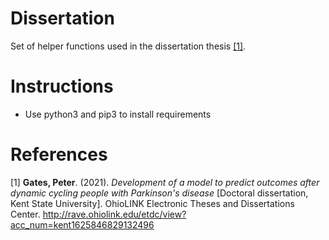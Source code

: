 # Dissertation

Set of helper functions used in the dissertation thesis [[1]](#1).

# Instructions

* Use python3 and pip3 to install requirements

# References
<a id="1">[1]</a> 
__Gates, Peter__. (2021). _Development of a model to predict outcomes after dynamic cycling people with Parkinson's disease_ [Doctoral dissertation, Kent State University]. OhioLINK Electronic Theses and Dissertations Center. http://rave.ohiolink.edu/etdc/view?acc_num=kent1625846829132496
